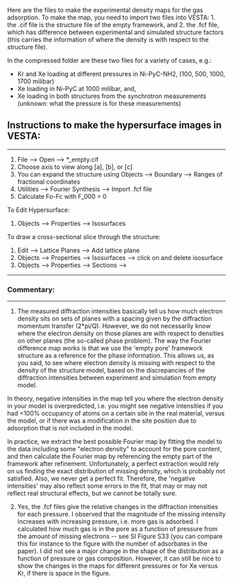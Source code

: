 Here are the files to make the experimental density maps for the gas adsorption. 
To make the map, you need to import two files into VESTA: 
	1. the .cif file is the structure file of the empty framework, and 
	2. the .fcf file, which has difference between experimental and simulated structure factors (this carries the information of where the density is with respect to the structure file). 

In the compressed folder are these two files for a variety of cases, e.g.:
- Kr and Xe loading at different pressures in Ni-PyC-NH2, (100, 500, 1000, 1700 milibar)
- Xe loading in Ni-PyC at 1000 milibar, and,
- Xe loading in both structures from the synchrotron measurements (unknown: what the pressure is for these measurements)

## Instructions to make the hypersurface images in VESTA:
--------------------------------------------------------------------
1. File --> Open --> *_empty.cif
2. Choose axis to view along [a], [b], or [c]
3. You can expand the structure using Objects --> Boundary --> Ranges of fractional coordinates
4. Utilities --> Fourier Synthesis --> Import .fcf file
5. Calculate Fo-Fc with F_000 = 0

To Edit Hypersurface:
1. Objects --> Properties --> Isosurfaces

To draw a cross-sectional slice through the structure:
1. Edit --> Lattice Planes --> Add lattice plane
2. Objects --> Properties --> Isosurfaces --> click on and delete isosurface
3. Objects --> Properties --> Sections -->
--------------------------------------------------------------------


### Commentary:
--------------------------------------------------------------------
1. The measured diffraction intensities basically tell us how much electron density sits on sets of planes with a spacing given by the diffraction momentum transfer (2*pi/Q). However, we do not necessarily know where the electron density on those planes are with respect to densities on other planes (the so-called phase problem). The way the Fourier difference map works is that we use the 'empty pore' framework structure as a reference for the phase information. This allows us, as you said, to see where electron density is missing with respect to the density of the structure model, based on the discrepancies of the diffraction intensities between experiment and simulation from empty model.

In theory, negative intensities in the map tell you where the electron density in your model is overpredicted, i.e. you might see negative intensities if you had <100% occupancy of atoms on a certain site in the real material, versus the model, or if there was a modification in the site position due to adsorption that is not included in the model.

In practice, we extract the best possible Fourier map by fitting the model to the data including some "electron density" to account for the pore content, and then calculate the Fourier map by referencing the empty part of the framework after refinement. Unfortunately, a perfect extraction would rely on us finding the exact distribution of missing density, which is probably not satisfied. Also, we never get a perfect fit. Therefore, the 'negative intensities' may also reflect some errors in the fit, that may or may not reflect real structural effects, but we cannot be totally sure.

2. Yes, the .fcf files give the relative changes in the diffraction intensities for each pressure. I observed that the magnitude of the missing intensity increases with increasing pressure, i.e. more gas is adsorbed. I calculated how much gas is in the pore as a function of pressure from the amount of missing electrons -- see SI Figure S33 (you can compare this for instance to the figure with the number of adsorbates in the paper).  I did not see a major change in the shape of the distribution as a function of pressure or gas composition. However, it can still be nice to show the changes in the maps for different pressures or for Xe versus Kr, if there is space in the figure.

